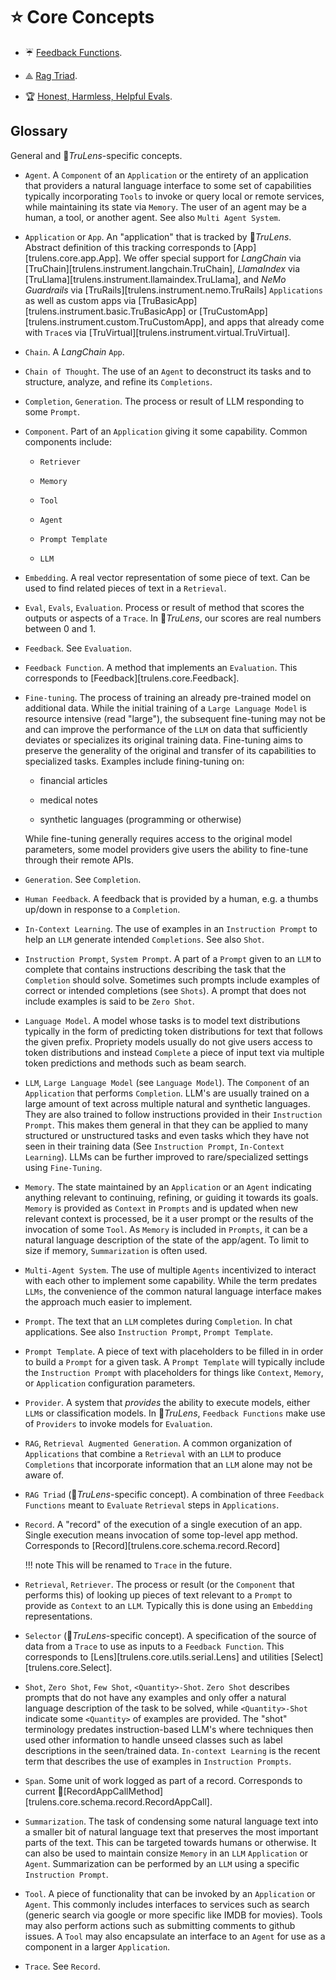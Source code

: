 # ⭐ Core Concepts

- ☔ [Feedback Functions](feedback_functions.md).

- ⟁ [Rag Triad](rag_triad.md).

- 🏆 [Honest, Harmless, Helpful Evals](honest_harmless_helpful_evals.md).

## Glossary

General and 🦑_TruLens_-specific concepts.

- `Agent`. A `Component` of an `Application` or the entirety of an application
  that providers a natural language interface to some set of capabilities
  typically incorporating `Tools` to invoke or query local or remote services,
  while maintaining its state via `Memory`. The user of an agent may be a human, a
  tool, or another agent. See also `Multi Agent System`.

- `Application` or `App`. An "application" that is tracked by 🦑_TruLens_.
  Abstract definition of this tracking corresponds to
  [App][trulens.core.app.App]. We offer special support for _LangChain_ via
  [TruChain][trulens.instrument.langchain.TruChain], _LlamaIndex_ via
  [TruLlama][trulens.instrument.llamaindex.TruLlama], and _NeMo Guardrails_ via
  [TruRails][trulens.instrument.nemo.TruRails] `Applications` as well as custom
  apps via [TruBasicApp][trulens.instrument.basic.TruBasicApp] or
  [TruCustomApp][trulens.instrument.custom.TruCustomApp], and apps that
  already come with `Trace`s via
  [TruVirtual][trulens.instrument.virtual.TruVirtual].

- `Chain`. A _LangChain_ `App`.

- `Chain of Thought`. The use of an `Agent` to deconstruct its tasks and to
  structure, analyze, and refine its `Completions`.

- `Completion`, `Generation`. The process or result of LLM responding to some
  `Prompt`.

- `Component`. Part of an `Application` giving it some capability. Common
  components include:

  - `Retriever`

  - `Memory`

  - `Tool`

  - `Agent`

  - `Prompt Template`

  - `LLM`

- `Embedding`. A real vector representation of some piece of text. Can be used
  to find related pieces of text in a `Retrieval`.

- `Eval`, `Evals`, `Evaluation`. Process or result of method that scores the
  outputs or aspects of a `Trace`. In 🦑_TruLens_, our scores are real
  numbers between 0 and 1.

- `Feedback`. See `Evaluation`.

- `Feedback Function`. A method that implements an `Evaluation`. This
  corresponds to [Feedback][trulens.core.Feedback].

- `Fine-tuning`. The process of training an already pre-trained model on
  additional data. While the initial training of a `Large Language Model` is
  resource intensive (read "large"), the subsequent fine-tuning may not be and
  can improve the performance of the `LLM` on data that sufficiently deviates or
  specializes its original training data. Fine-tuning aims to preserve the
  generality of the original and transfer of its capabilities to specialized
  tasks. Examples include fining-tuning on:

  - financial articles

  - medical notes

  - synthetic languages (programming or otherwise)

  While fine-tuning generally requires access to the original model parameters,
  some model providers give users the ability to fine-tune through their remote APIs.

- `Generation`. See `Completion`.

- `Human Feedback`. A feedback that is provided by a human, e.g. a thumbs
  up/down in response to a `Completion`.

- `In-Context Learning`. The use of examples in an `Instruction Prompt` to help
  an `LLM` generate intended `Completions`. See also `Shot`.

- `Instruction Prompt`, `System Prompt`. A part of a `Prompt` given to an `LLM`
  to complete that contains instructions describing the task that the
  `Completion` should solve. Sometimes such prompts include examples of correct
  or intended completions (see `Shots`). A prompt that does not include examples
  is said to be `Zero Shot`.

- `Language Model`. A model whose tasks is to model text distributions typically
  in the form of predicting token distributions for text that follows the given
  prefix. Propriety models usually do not give users access to token
  distributions and instead `Complete` a piece of input text via multiple token
  predictions and methods such as beam search.

- `LLM`, `Large Language Model` (see `Language Model`). The `Component` of an
  `Application` that performs `Completion`. LLM's are usually trained on a large
  amount of text across multiple natural and synthetic languages. They are also
  trained to follow instructions provided in their `Instruction Prompt`. This
  makes them general in that they can be applied to many structured or
  unstructured tasks and even tasks which they have not seen in their training
  data (See `Instruction Prompt`, `In-Context Learning`). LLMs can be further
  improved to rare/specialized settings using `Fine-Tuning`.

- `Memory`. The state maintained by an `Application` or an `Agent` indicating
  anything relevant to continuing, refining, or guiding it towards its
  goals. `Memory` is provided as `Context` in `Prompts` and is updated when new
  relevant context is processed, be it a user prompt or the results of the
  invocation of some `Tool`. As `Memory` is included in `Prompts`, it can be a
  natural language description of the state of the app/agent. To limit to size
  if memory, `Summarization` is often used.

- `Multi-Agent System`. The use of multiple `Agents` incentivized to interact
  with each other to implement some capability. While the term predates `LLMs`,
  the convenience of the common natural language interface makes the approach
  much easier to implement.

- `Prompt`. The text that an `LLM` completes during `Completion`. In chat
  applications. See also `Instruction Prompt`, `Prompt Template`.

- `Prompt Template`. A piece of text with placeholders to be filled in in order
  to build a `Prompt` for a given task. A `Prompt Template` will typically
  include the `Instruction Prompt` with placeholders for things like `Context`,
  `Memory`, or `Application` configuration parameters.

- `Provider`. A system that _provides_ the ability to execute models, either
  `LLM`s or classification models. In 🦑_TruLens_, `Feedback Functions`
  make use of `Providers` to invoke models for `Evaluation`.

- `RAG`, `Retrieval Augmented Generation`. A common organization of
  `Applications` that combine a `Retrieval` with an `LLM` to produce
  `Completions` that incorporate information that an `LLM` alone may not be
  aware of.

- `RAG Triad` (🦑_TruLens_-specific concept). A combination of three
  `Feedback Functions` meant to `Evaluate` `Retrieval` steps in `Applications`.

- `Record`. A "record" of the execution of a single execution of an app. Single
  execution means invocation of some top-level app method. Corresponds to
  [Record][trulens.core.schema.record.Record]

    !!! note
        This will be renamed to `Trace` in the future.

- `Retrieval`, `Retriever`. The process or result (or the `Component` that
  performs this) of looking up pieces of text relevant to a `Prompt` to provide
  as `Context` to an `LLM`. Typically this is done using an `Embedding`
  representations.

- `Selector` (🦑_TruLens_-specific concept). A specification of the source
  of data from a `Trace` to use as inputs to a `Feedback Function`. This
  corresponds to [Lens][trulens.core.utils.serial.Lens] and utilities
  [Select][trulens.core.Select].

- `Shot`, `Zero Shot`, `Few Shot`, `<Quantity>-Shot`. `Zero Shot` describes
  prompts that do not have any examples and only offer a natural language
  description of the task to be solved, while `<Quantity>-Shot` indicate some
  `<Quantity>` of examples are provided. The "shot" terminology predates
  instruction-based LLM's where techniques then used other information to handle
  unseed classes such as label descriptions in the seen/trained data.
  `In-context Learning` is the recent term that describes the use of examples in
  `Instruction Prompts`.

- `Span`. Some unit of work logged as part of a record. Corresponds to current
  🦑[RecordAppCallMethod][trulens.core.schema.record.RecordAppCall].

- `Summarization`. The task of condensing some natural language text into a
  smaller bit of natural language text that preserves the most important parts
  of the text. This can be targeted towards humans or otherwise. It can also be
  used to maintain consize `Memory` in an `LLM` `Application` or `Agent`.
  Summarization can be performed by an `LLM` using a specific `Instruction Prompt`.

- `Tool`. A piece of functionality that can be invoked by an `Application` or
  `Agent`. This commonly includes interfaces to services such as search (generic
  search via google or more specific like IMDB for movies). Tools may also
  perform actions such as submitting comments to github issues. A `Tool` may
  also encapsulate an interface to an `Agent` for use as a component in a larger
  `Application`.

- `Trace`. See `Record`.

